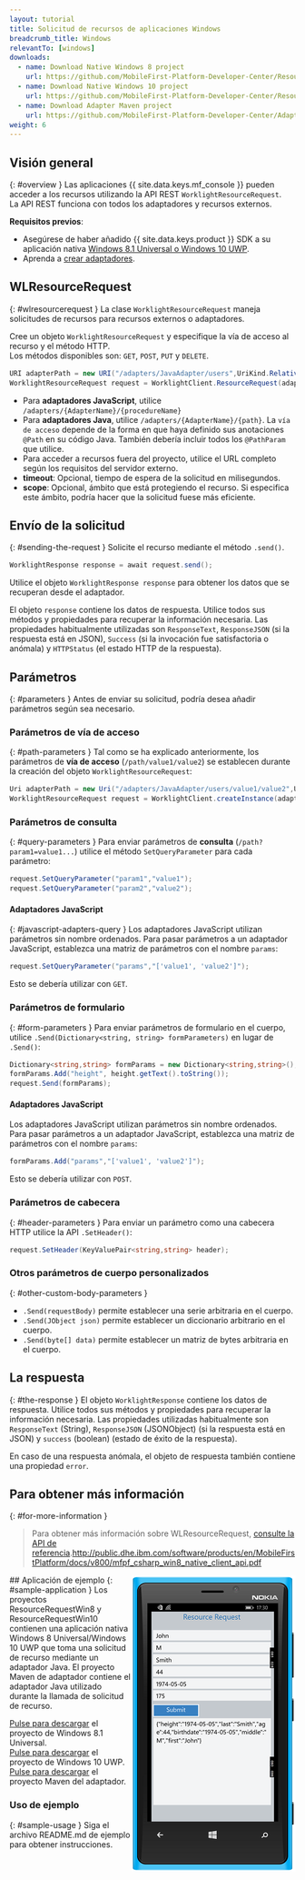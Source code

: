 ```yaml
---
layout: tutorial
title: Solicitud de recursos de aplicaciones Windows
breadcrumb_title: Windows
relevantTo: [windows]
downloads:
  - name: Download Native Windows 8 project
    url: https://github.com/MobileFirst-Platform-Developer-Center/ResourceRequestWin8/tree/release80
  - name: Download Native Windows 10 project
    url: https://github.com/MobileFirst-Platform-Developer-Center/ResourceRequestWin10/tree/release80
  - name: Download Adapter Maven project
    url: https://github.com/MobileFirst-Platform-Developer-Center/Adapters/tree/release80
weight: 6
---
```

<!-- NLS_CHARSET=UTF-8 -->
## Visión general
{: #overview }
Las aplicaciones {{ site.data.keys.mf_console }} pueden acceder a los recursos utilizando la API REST `WorklightResourceRequest`.  
La API REST funciona con todos los adaptadores y recursos externos.

**Requisitos previos**:

- Asegúrese de haber añadido {{ site.data.keys.product }} SDK a su aplicación nativa [Windows 8.1 Universal o Windows 10 UWP](../../../application-development/sdk/windows-8-10).
- Aprenda a [crear adaptadores](../../../adapters/creating-adapters/).

## WLResourceRequest
{: #wlresourcerequest }
La clase `WorklightResourceRequest` maneja solicitudes de recursos para recursos externos o adaptadores.

Cree un objeto `WorklightResourceRequest` y especifique la vía de acceso al recurso y el método HTTP.  
Los métodos disponibles son: `GET`, `POST`, `PUT` y `DELETE`.

```cs
URI adapterPath = new URI("/adapters/JavaAdapter/users",UriKind.Relative);
WorklightResourceRequest request = WorklightClient.ResourceRequest(adapterPath,"GET");
```

* Para **adaptadores JavaScript**, utilice `/adapters/{AdapterName}/{procedureName}`
* Para **adaptadores Java**, utilice `/adapters/{AdapterName}/{path}`. La `vía de acceso` depende de la forma en que haya definido sus anotaciones `@Path` en su código Java. También debería incluir todos los `@PathParam` que utilice.
* Para acceder a recursos fuera del proyecto, utilice el URL completo según los requisitos del servidor externo.
* **timeout**: Opcional, tiempo de espera de la solicitud en milisegundos.
* **scope**: Opcional, ámbito que está protegiendo el recurso. Si especifica este ámbito, podría hacer que la solicitud fuese más eficiente.

## Envío de la solicitud
{: #sending-the-request }
Solicite el recurso mediante el método `.send()`.

```cs
WorklightResponse response = await request.send();
```

Utilice el objeto `WorklightResponse response` para obtener los datos que se recuperan desde el adaptador.

El objeto `response` contiene los datos de respuesta. Utilice todos sus métodos y propiedades para recuperar la información necesaria. Las propiedades habitualmente utilizadas son `ResponseText`, `ResponseJSON` (si la respuesta está en JSON), `Success` (si la invocación fue satisfactoria o anómala) y `HTTPStatus` (el estado HTTP de la respuesta).

## Parámetros
{: #parameters }
Antes de enviar su solicitud, podría desea añadir parámetros según sea necesario.

### Parámetros de vía de acceso
{: #path-parameters }
Tal como se ha explicado anteriormente, los parámetros de **vía de acceso** (`/path/value1/value2`) se establecen durante la creación del objeto `WorklightResourceRequest`:

```cs
Uri adapterPath = new Uri("/adapters/JavaAdapter/users/value1/value2",UriKind.Relative);
WorklightResourceRequest request = WorklightClient.createInstance(adapterPath,"GET");
```

### Parámetros de consulta
{: #query-parameters }
Para enviar parámetros de **consulta** (`/path?param1=value1...`) utilice el método `SetQueryParameter` para cada parámetro:

```cs
request.SetQueryParameter("param1","value1");
request.SetQueryParameter("param2","value2");
```

#### Adaptadores JavaScript
{: #javascript-adapters-query }
Los adaptadores JavaScript utilizan parámetros sin nombre ordenados. Para pasar parámetros a un adaptador JavaScript, establezca una matriz de parámetros con el nombre `params`:

```cs
request.SetQueryParameter("params","['value1', 'value2']");
```

Esto se debería utilizar con `GET`.

### Parámetros de formulario
{: #form-parameters }
Para enviar parámetros de formulario en el cuerpo, utilice `.Send(Dictionary<string, string> formParameters)` en lugar de `.Send()`:  

```cs
Dictionary<string,string> formParams = new Dictionary<string,string>();
formParams.Add("height", height.getText().toString());
request.Send(formParams);
```   

#### Adaptadores JavaScript
Los adaptadores JavaScript utilizan parámetros sin nombre ordenados. Para pasar parámetros a un adaptador JavaScript, establezca una matriz de parámetros con el nombre `params`:

```cs
formParams.Add("params","['value1', 'value2']");
```

Esto se debería utilizar con `POST`.

### Parámetros de cabecera
{: #header-parameters }
Para enviar un parámetro como una cabecera HTTP utilice la API `.SetHeader()`:

```cs
request.SetHeader(KeyValuePair<string,string> header);
```

### Otros parámetros de cuerpo personalizados
{: #other-custom-body-parameters }
- `.Send(requestBody)` permite establecer una serie arbitraria en el cuerpo.
- `.Send(JObject json)` permite establecer un diccionario arbitrario en el cuerpo.
- `.Send(byte[] data)` permite establecer un matriz de bytes arbitraria en el cuerpo.

## La respuesta
{: #the-response }
El objeto `WorklightResponse` contiene los datos de respuesta. Utilice todos sus métodos y propiedades para recuperar la información necesaria. Las propiedades utilizadas habitualmente son `ResponseText` (String), `ResponseJSON` (JSONObject) (si la respuesta está en JSON) y `success` (boolean) (estado de éxito de la respuesta).

En caso de una respuesta anómala, el objeto de respuesta también contiene una propiedad `error`.

## Para obtener más información
{: #for-more-information }
> Para obtener más información sobre WLResourceRequest, [consulte la API de referencia](http://public.dhe.ibm.com/software/products/en/MobileFirstPlatform/docs/v800/mfpf_csharp_win8_native_client_api.pdf).http://public.dhe.ibm.com/software/products/en/MobileFirstPlatform/docs/v800/mfpf_csharp_win8_native_client_api.pdf

<img alt="Imagen de la aplicación de ejemplo" src="resource-request-success-win8-10.png" style="float:right"/>
## Aplicación de ejemplo
{: #sample-application }
Los proyectos ResourceRequestWin8 y ResourceRequestWin10 contienen una aplicación nativa Windows 8 Universal/Windows 10 UWP que toma una solicitud de recurso mediante un adaptador Java.  
El proyecto Maven de adaptador contiene el adaptador Java utilizado durante la llamada de solicitud de recurso.

[Pulse para descargar](https://github.com/MobileFirst-Platform-Developer-Center/ResourceRequestWin8/tree/release80) el proyecto de Windows 8.1 Universal.  
[Pulse para descargar](https://github.com/MobileFirst-Platform-Developer-Center/ResourceRequestWin10/tree/release80) el proyecto de Windows 10 UWP.  
[Pulse para descargar](https://github.com/MobileFirst-Platform-Developer-Center/Adapters/tree/release80) el proyecto Maven del adaptador.

### Uso de ejemplo
{: #sample-usage }
Siga el archivo README.md de ejemplo para obtener instrucciones.
